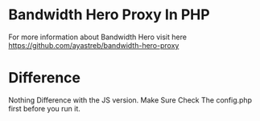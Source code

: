 # Bandwidth Hero Proxy In PHP
For more information about Bandwidth Hero visit here 
<br>
https://github.com/ayastreb/bandwidth-hero-proxy
<br>
# Difference 
Nothing Difference with the JS version. Make Sure Check The config.php first before you run it.